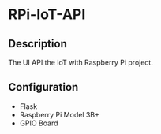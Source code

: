 # RPi-IoT-API

## Description
The UI API the IoT with Raspberry Pi project.

## Configuration
- Flask
- Raspberry Pi Model 3B+
- GPIO Board
